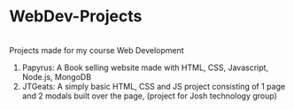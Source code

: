 # WebDev-Projects
<br>
Projects made for my course Web Development
<br>
<ol>
<li> Papyrus: A Book selling website made with HTML, CSS, Javascript, Node.js, MongoDB
<li> JTGeats: A simply basic HTML, CSS and JS project consisting of 1 page and 2 modals built over the page, (project for Josh technology group)

